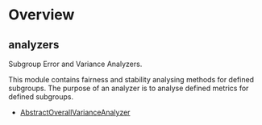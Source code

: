 # Overview

## analyzers


Subgroup Error and Variance Analyzers.

This module contains fairness and stability analysing methods for defined subgroups.
The purpose of an analyzer is to analyse defined metrics for defined subgroups.


- [AbstractOverallVarianceAnalyzer](../analyzers/AbstractOverallVarianceAnalyzer)
